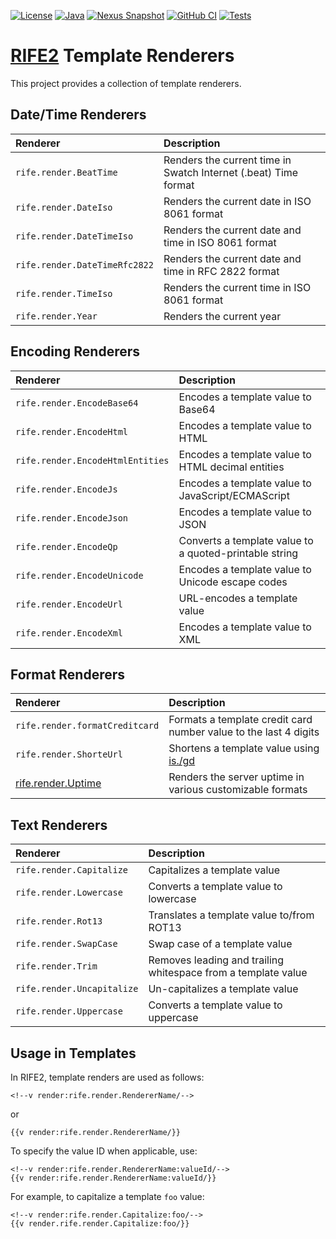 [![License](https://img.shields.io/badge/license-Apache%20License%202.0-blue.svg)](https://opensource.org/licenses/Apache-2.0)
[![Java](https://img.shields.io/badge/java-17%2B-blue)](https://www.oracle.com/java/technologies/javase/jdk17-archive-downloads.html)
[![Nexus Snapshot](https://img.shields.io/nexus/s/com.uwyn.rife2/rife2-renderers?server=https%3A%2F%2Fs01.oss.sonatype.org%2F)](https://s01.oss.sonatype.org/content/repositories/snapshots/com/uwyn/rife2/rife2-renderers/)
[![GitHub CI](https://github.com/rife2/rife2-template-renderers/actions/workflows/gradle.yml/badge.svg)](https://github.com/rife2/rife2-template-renderers/actions/workflows/gradle.yml)
[![Tests](https://rife2.com/tests-badge/badge/com.uwyn.rife2/rife2-renderers)](https://github.com/rife2/rife2-template-renderers/actions/workflows/gradle.yml)

# [RIFE2](https://rife2.com/) Template Renderers

This project provides a collection of template renderers.

## Date/Time Renderers

| Renderer                         | Description                                                     |
|:---------------------------------|:----------------------------------------------------------------|
| `rife.render.BeatTime`           | Renders the current time in Swatch Internet (.beat) Time format |
| `rife.render.DateIso`            | Renders the current date in ISO 8061 format                     |
| `rife.render.DateTimeIso`        | Renders the current date and time in ISO 8061 format            |
| `rife.render.DateTimeRfc2822`    | Renders the current date and time in RFC 2822 format            |
| `rife.render.TimeIso`            | Renders the current time in ISO 8061 format                     |
| `rife.render.Year`               | Renders the current year                                        |

## Encoding Renderers

| Renderer                         | Description                                            |
|:---------------------------------|:-------------------------------------------------------|
| `rife.render.EncodeBase64`       | Encodes a template value to Base64                     |
| `rife.render.EncodeHtml`         | Encodes a template value to HTML                       |
| `rife.render.EncodeHtmlEntities` | Encodes a template value to HTML decimal entities      |
| `rife.render.EncodeJs`           | Encodes a template value to JavaScript/ECMAScript      |
| `rife.render.EncodeJson`         | Encodes a template value to JSON                       |
| `rife.render.EncodeQp`           | Converts a template value to a quoted-printable string |
| `rife.render.EncodeUnicode`      | Encodes a template value to Unicode escape codes       |
| `rife.render.EncodeUrl`          | URL-encodes a template value                           |
| `rife.render.EncodeXml`          | Encodes a template value to XML                        |

## Format Renderers

| Renderer                                                                                        | Description                                                      |
|:------------------------------------------------------------------------------------------------|:-----------------------------------------------------------------|
| `rife.render.formatCreditcard`                                                                  | Formats a template credit card number value to the last 4 digits |
| `rife.render.ShorteUrl`                                                                         | Shortens a template value using [is./gd](https://is.gd/)         |
| [rife.render.Uptime](https://github.com/rife2/rife2-template-renderers/wiki/rife.render.Uptime) | Renders the server uptime in various customizable formats        |


## Text Renderers

| Renderer                    | Description                                                   |
|:----------------------------|:--------------------------------------------------------------|
| `rife.render.Capitalize`    | Capitalizes a template value                                  |
| `rife.render.Lowercase`     | Converts a template value to lowercase                        |
| `rife.render.Rot13`         | Translates a template value to/from ROT13                     |
| `rife.render.SwapCase`      | Swap case of a template value                                 |
| `rife.render.Trim`          | Removes leading and trailing whitespace from a template value |
| `rife.render.Uncapitalize`  | Un-capitalizes a template value                               |
| `rife.render.Uppercase`     | Converts a template value to uppercase                        |

## Usage in Templates

In RIFE2, template renders are used as follows:

```plain
<!--v render:rife.render.RendererName/-->
```

or

```plain
{{v render:rife.render.RendererName/}}
```

To specify the value ID when applicable, use:

```plain
<!--v render:rife.render.RendererName:valueId/-->
{{v render:rife.render.RendererName:valueId/}}
```

For example, to capitalize a template `foo` value:

```plain
<!--v render:rife.render.Capitalize:foo/-->
{{v render.rife.render.Capitalize:foo/}}
```

